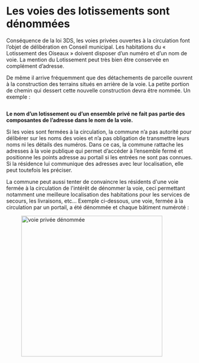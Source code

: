 # Les voies des lotissements sont dénommées

Conséquence de la loi 3DS, les voies privées ouvertes à la circulation font l’objet de délibération en Conseil municipal. Les habitations du « Lotissement des Oiseaux » doivent disposer d’un numéro et d’un nom de voie. La mention du Lotissement peut très bien être conservée en complément d’adresse.

De même il arrive fréquemment que des détachements de parcelle ouvrent à la construction des terrains situés en arrière de la voie. La petite portion de chemin qui dessert cette nouvelle construction devra être nommée. Un exemple :

<figure><img src="img/bonnes-pratiques/Capture d’écran 2022-12-30 à 10.54.10.png" alt=""/><figcaption></figcaption></figure>

**Le nom d’un lotissement ou d’un ensemble privé ne fait pas partie des composantes de l’adresse dans le nom de la voie.**

Si les voies sont fermées à la circulation, la commune n’a pas autorité pour délibérer sur les noms des voies et n’a pas obligation de transmettre leurs noms ni les détails des numéros. Dans ce cas, la commune rattache les adresses à la voie publique qui permet d’accéder à l’ensemble fermé et positionne les points adresse au portail si les entrées ne sont pas connues. Si la résidence lui communique des adresses avec leur localisation, elle peut toutefois les préciser.&#x20;

La commune peut aussi tenter de convaincre les résidents d'une voie fermée à la circulation de l'intérêt de dénommer la voie, ceci permettant notamment une meilleure localisation des habitations pour les services de secours, les livraisons, etc... Exemple ci-dessous, une voie, fermée à la circulation par un portail, a été dénommée et chaque bâtiment numéroté :

<figure><img src="img/bonnes-pratiques/voie_fermée.png" alt="voie privée dénommée" width="375"/><figcaption></figcaption></figure>
